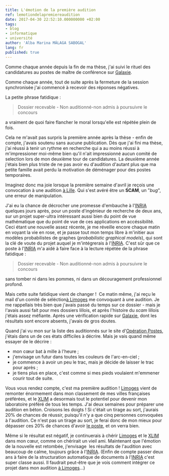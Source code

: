 ```yaml
---
title: L'émotion de la première audition
ref: lemotiondelapremiereaudition
date: 2017-04-30 22:52:10.000000000 +02:00
tags:
- blog
- informatique
- université
author: 'Alba Marina MÁLAGA SABOGAL'
lang: fr
published: true
---
```


Comme chaque année depuis la fin de ma thèse, j'ai suivi le rituel des candidatures au postes de maître de conférence sur [Galaxie](https://www.galaxie.enseignementsup-recherche.gouv.fr/ensup/candidats.html).

Comme chaque année, tout de suite après la fermeture de la session synchronisée j'ai commencé à recevoir des réponses négatives.

La petite phrase fatidique :

> Dossier recevable - Non auditionné-non admis à poursuivre le concours

a vraiment de quoi faire flancher le moral lorsqu'elle est répétée plein de fois.

Cela ne m'avait pas surpris la première année après la thèse - enfin de compte, j'avais soutenu sans aucune publication. Dès que j'ai fini ma thèse, j'ai réussi à tenir un rythme en recherche qui a au moins réussi à m'impressioner moi-même bien qu'il n'ait impressionné aucun comité de selection lors de mon deuxième tour de candidatures. La deuxième année j'étais bien plus triste de ne pas avoir eu d'audition d'autant plus que ma petite famille avait perdu la motivation de déménager pour des postes temporaires.

Imaginez donc ma joie lorsque la première semaine d'avril je reçois une convocation à une audition [à Lille](https://math.univ-lille1.fr/). Qui s'est avéré être un **SCAM**, un "*bug*", une erreur de manipulation.

J'ai eu la chance de décrocher une promesse d'embauche à l'[INRIA](https://www.inria.fr/) quelques jours après, pour un poste d'ingénieur de recherche de deux ans, sur un projet super-ultra intéressant aussi bien du point de vue mathématique que du point de vue de ces applications en accéssibilité. Ceci étant une nouvelle assez récente, je me réveille encore chaque matin en voyant la vie en rose, et je passe tout mon temps libre à m'initier aux modèles probabilistes de graphes (*probabilistic graphical models*), qui sont la clé de voute du projet auquel je m'intégrerais à l'[INRIA](https://www.inria.fr/). C'est sûr que ce poste à l'[INRIA](https://www.inria.fr/) m'a aidé à faire face à la lecture répétée de la phrase fatidique :

> Dossier recevable - Non auditionné-non admis à poursuivre le concours

sans tomber ni dans les pommes, ni dans un découragement professionnel profond.

Mais cette suite fatidique vient de changer !  Ce matin même, j'ai reçu le mail d'un comité de séléction[à Limoges](https://www.galaxie.enseignementsup-recherche.gouv.fr/ensup/ListesPostesPublies/ANTEE/2017_1/0870669E/FOPC_0870669E_4273.pdf) me convoquant à une audition. Je me rappellais très bien que j'avais passé du temps sur ce dossier - mais je l'avais aussi fait pour mes dossiers lillois, et après l'histoire du *scam* lillois j'étais assez méfiante. Après une vérification rapide sur [Galaxie](https://www.galaxie.enseignementsup-recherche.gouv.fr/ensup/candidats.html), dont les résultats sont encore absents, j'avais de gros doutes.

Quand j'ai vu mon sur la liste des auditionnés sur le site d'[Opération Postes](http://postes.smai.emath.fr/2017/CONCOURS/affiche.php?type=audit&annee=2017&numero_op=2610), j'étais dans un de ces états difficiles à décrire. Mais je vais quand même essayer de le décrire :

-   mon cœur bat à mille à l'heure ;
-   j'envisage un futur dans toutes les couleurs de l'arc-en-ciel ;
-   je commence à avoir un peu le trac, mais je décide de laisser le     trac pour après ;
-   je tiens plus en place, c'est comme si mes pieds voulaient m'emmener     courir tout de suite.

Vous vous rendez compte, c'est ma première audition ! [Limoges](http://www.ville-limoges.fr/) vient de remonter énormement dans mon classement de mes villes françaises préférées, et le [XLIM](http://www.xlim.fr/) a desormais tout le potentiel pour devenir mon laboratoire préféré de tous les temps. J'ai deux semaines pour préparer une audition en béton. Croisons les doigts ! Si c'était un tirage au sort, j'aurais 20% de chances de réussir, puisqu'il n'y a que cinq personnes convoquées à l'audition. Ce n'est pas un tirage au sort, je ferai donc de mon mieux pour dépasser ces 20% de chances d'avoir [le poste](https://www.galaxie.enseignementsup-recherche.gouv.fr/ensup/ListesPostesPublies/ANTEE/2017_1/0870669E/FOPC_0870669E_4273.pdf), et on verra bien.

Même si le résultat est négatif, je continuerais à chérir [Limoges](http://www.ville-limoges.fr/) et le [XLIM](http://www.xlim.fr/) dans mon cœur, comme on chérirait un vieil ami. Maintenant que l'émotion de la nouvelle est retombée, j'envisage  les résultats de l'audition avec beaucoup de calme, toujours grâce à l'[INRIA](https://www.inria.fr/). (Enfin de compte passer deux ans à faire de la structuration automatique de documents à l'[INRIA](https://www.inria.fr/) c'est super classe aussi. Il faudrait peut-être que je vois comment intégrer ce projet dans mon audition [à Limoges](https://www.galaxie.enseignementsup-recherche.gouv.fr/ensup/ListesPostesPublies/ANTEE/2017_1/0870669E/FOPC_0870669E_4273.pdf)...)
